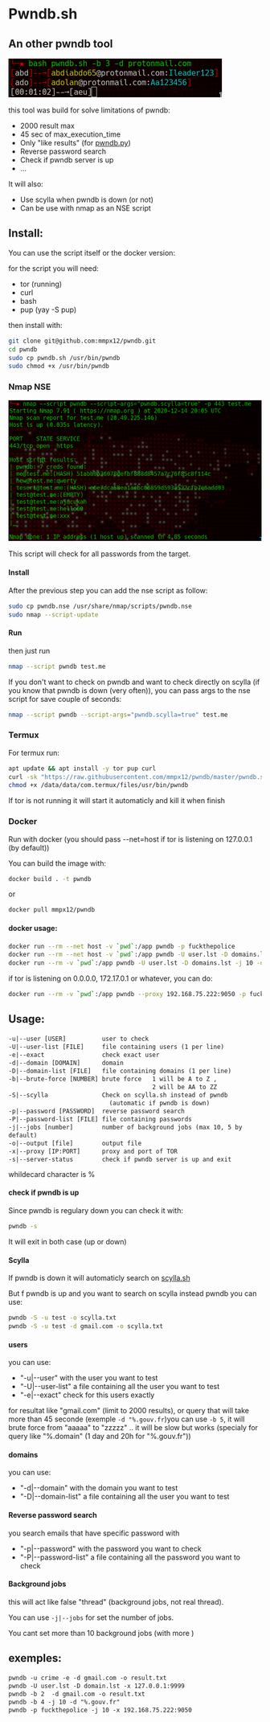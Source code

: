 # Pwndb.sh

## An other pwndb tool

![pwndb](pwndb.png)

this tool was build for solve limitations of pwndb:

- 2000 result max
- 45 sec of max_execution_time
- Only "like results" (for [pwndb.py](https://github.com/davidtavarez/pwndb))
- Reverse password search
- Check if pwndb server is up
- ...

It will also:
- Use scylla when pwndb is down (or not)
- Can be use with nmap as an NSE script

## Install:

You can use the script itself or the docker version:

for the script you will need:

- tor (running)
- curl
- bash
- pup (yay -S pup)

then install with:

```sh
git clone git@github.com:mmpx12/pwndb.git
cd pwndb
sudo cp pwndb.sh /usr/bin/pwndb
sudo chmod +x /usr/bin/pwndb
```

### Nmap NSE

![nmap](nse.png)

This script will check for all passwords from the target.

#### Install

After the previous step you can add the nse script as follow:

```sh
sudo cp pwndb.nse /usr/share/nmap/scripts/pwndb.nse
sudo nmap --script-update
```

#### Run

then just run

```sh
nmap --script pwndb test.me
```

If you don't want to check on pwndb and want to check directly on scylla (if you know that pwndb is down (very often)), you can pass args to the nse script for save couple of seconds:

```sh
nmap --script pwndb --script-args="pwndb.scylla=true" test.me
```

### Termux

For termux run:

```sh
apt update && apt install -y tor pup curl
curl -sk "https://raw.githubusercontent.com/mmpx12/pwndb/master/pwndb.sh" > /data/data/com.termux/files/usr/bin/pwndb
chmod +x /data/data/com.termux/files/usr/bin/pwndb
```

If tor is not running it will start it automaticly and kill it when finish

### Docker

Run with docker (you should pass --net=host if tor is listening on 127.0.0.1 (by default))

You can build the image with:

```sh
docker build . -t pwndb
```

or

```sh
docker pull mmpx12/pwndb
```

#### docker usage:

```sh
docker run --rm --net host -v `pwd`:/app pwndb -p fuckthepolice
docker run --rm --net host -v `pwd`:/app pwndb -U user.lst -D domains.lst -j 10 -o result.txt
docker run --rm -v `pwd`:/app pwndb -U user.lst -D domains.lst -j 10 -o result.txt -x 192.168.75.123:9050
```

if tor is listening on 0.0.0.0, 172.17.0.1 or whatever, you can do:

```sh
docker run --rm -v `pwd`:/app pwndb --proxy 192.168.75.222:9050 -p fuckthepopo -o pass.lst
```

## Usage:

```
-u|--user [USER]          user to check
-U|--user-list [FILE]     file containing users (1 per line)
-e|--exact                check exact user
-d|--domain [DOMAIN]      domain
-D|--domain-list [FILE]   file containing domains (1 per line)
-b|--brute-force [NUMBER] brute force   1 will be A to Z ,
                                        2 will be AA to ZZ
-S|--scylla               Check on scylla.sh instead of pwndb
                            (automatic if pwndb is down)
-p|--password [PASSWORD]  reverse password search
-P|--password-list [FILE] file containing passwords
-j|--jobs [number]        number of background jobs (max 10, 5 by default)
-o|--output [file]        output file
-x|--proxy [IP:PORT]      proxy and port of TOR
-s|--server-status        check if pwndb server is up and exit
```

whildecard character is %


#### check if pwndb is up 

Since pwndb is regulary down you can check it with:

```sh
pwndb -s
```

It will exit in both case (up or down)


#### Scylla

If pwndb is down it will automaticly search on [scylla.sh](https://scylla.sh/api)

But f pwndb is up and you want to search on scylla instead pwndb you can use:

```sh
pwndb -S -u test -o scylla.txt
pwndb -S -u test -d gmail.com -o scylla.txt
```


#### users


you can use:

- "-u|--user" with the user you want to test
- "-U|--user-list" a file containing all the user you want to test
- "-e|--exact" check for this users exactly

for resultat like "gmail.com" (limit to 2000 results),
or query that will take more than 45 seconde (exemple `-d "%.gouv.fr`)you can use `-b 5`, it will brute force from "aaaaa" to "zzzzz" .. it will be slow but works (specialy for query like "%.domain" (1 day and 20h for "%.gouv.fr"))


#### domains


you can use:

- "-d|--domain" with the domain you want to test
- "-D|--domain-list" a file containing all the user you want to test


#### Reverse password search

you search emails that have specific password with

- "-p|--password" with the password you want to check
- "-P|--password-list" a file containing all the password you want to check


#### Background jobs


this will act like false "thread" (background jobs, not real thread).

You can use `-j|--jobs` for set the number of jobs.

You cant set more than 10 background jobs (with more )
 


## exemples:

```
pwndb -u crime -e -d gmail.com -o result.txt
pwndb -U user.lst -D domain.lst -x 127.0.0.1:9999
pwndb -b 2  -d gmail.com -o result.txt
pwndb -b 4 -j 10 -d "%.gouv.fr"
pwndb -p fuckthepolice -j 10 -x 192.168.75.222:9050
```

